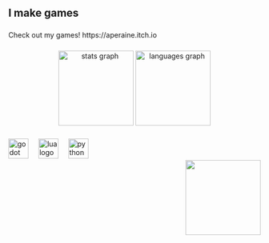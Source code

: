<h2 align="left">I make games</h2>

###

<p align="left">Check out my games! https://aperaine.itch.io</p>

###

<div align="center">
  <img src="https://github-readme-stats.vercel.app/api?username=aperaine&hide_rank=false&show_icons=true&include_all_commits=true&count_private=true&cache_seconds=0&disable_animations=false&theme=github_dark&locale=en&hide_border=false" height="150" alt="stats graph"  />
  <img src="https://github-readme-stats.hackclub.dev/api/wakatime?username=6518&api_domain=hackatime.hackclub.com&&custom_title=Hackatime+Stats&layout=compact&cache_seconds=0&disable_animations=false&langs_count=8&theme=github_dark" height="150" alt="languages graph"  />
</div>

###

<div align="left">
  <img src="https://cdn.jsdelivr.net/gh/devicons/devicon/icons/godot/godot-original.svg" height="40" alt="godot logo"  />
  <img width="12" />
  <img src="https://cdn.jsdelivr.net/gh/devicons/devicon/icons/lua/lua-original.svg" height="40" alt="lua logo"  />
  <img width="12" />
  <img src="https://cdn.jsdelivr.net/gh/devicons/devicon/icons/python/python-original.svg" height="40" alt="python logo"  />
</div>

<img align="right" height="150" src="https://cloud-ofamn5cnq-hack-club-bot.vercel.app/0100_coins_upscaled.gif"  />

###
